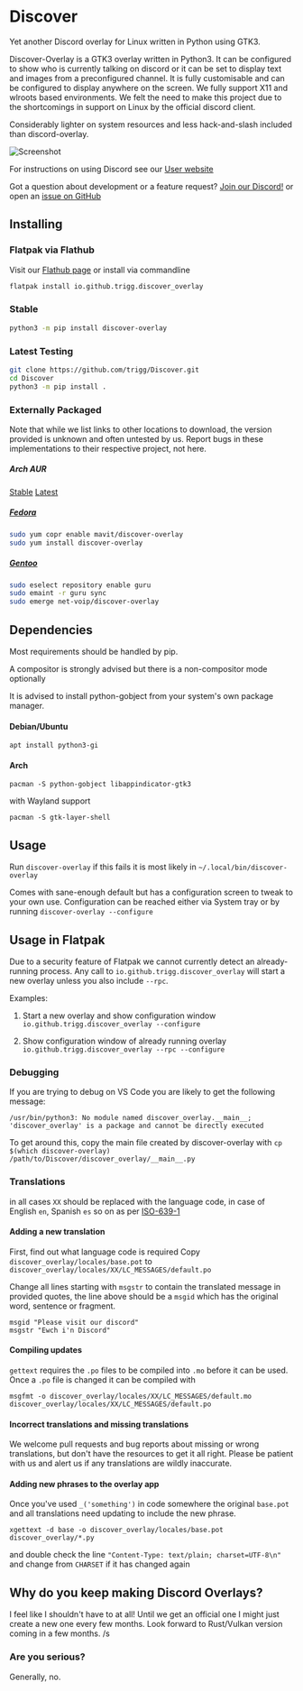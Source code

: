 # Discover
Yet another Discord overlay for Linux written in Python using GTK3.

Discover-Overlay is a GTK3 overlay written in Python3. It can be configured to show who is currently talking on discord or it can be set to display text and images from a preconfigured channel. It is fully customisable and can be configured to display anywhere on the screen. We fully support X11 and wlroots based environments. We felt the need to make this project due to the shortcomings in support on Linux by the official discord client.

Considerably lighter on system resources and less hack-and-slash included than discord-overlay.

![Screenshot](https://user-images.githubusercontent.com/535772/149630830-750f8af6-e935-44a6-ad1c-da1d204ee107.png)

For instructions on using Discord see our [User website](https://trigg.github.io/Discover/)

Got a question about development or a feature request? [Join our Discord!](https://discord.gg/jRKWMuDy5V) or open an [issue on GitHub](https://github.com/trigg/Discover/issues)

## Installing

### Flatpak via Flathub

Visit our [Flathub page](https://flathub.org/apps/details/io.github.trigg.discover_overlay) or install via commandline

```bash
flatpak install io.github.trigg.discover_overlay
```



### Stable
```bash
python3 -m pip install discover-overlay
```

### Latest Testing
```bash
git clone https://github.com/trigg/Discover.git
cd Discover
python3 -m pip install .
```

### Externally Packaged 

Note that while we list links to other locations to download, the version provided is unknown and often untested by us. Report bugs in these implementations to their respective project, not here.

##### Arch AUR

[Stable](https://aur.archlinux.org/packages/discover-overlay/)
[Latest](https://aur.archlinux.org/packages/discover-overlay-git/)

##### [Fedora](https://copr.fedorainfracloud.org/coprs/mavit/discover-overlay/)

```bash
sudo yum copr enable mavit/discover-overlay
sudo yum install discover-overlay
```

##### [Gentoo](https://gpo.zugaina.org/net-voip/discover-overlay)

```bash
sudo eselect repository enable guru
sudo emaint -r guru sync
sudo emerge net-voip/discover-overlay
```

## Dependencies

Most requirements should be handled by pip.

A compositor is strongly advised but there is a non-compositor mode optionally

It is advised to install python-gobject from your system's own package manager.

#### Debian/Ubuntu

`apt install python3-gi`

#### Arch

`pacman -S python-gobject libappindicator-gtk3`

with Wayland support

`pacman -S gtk-layer-shell`


## Usage

Run `discover-overlay` if this fails it is most likely in `~/.local/bin/discover-overlay`

Comes with sane-enough default but has a configuration screen to tweak to your own use. Configuration can be reached either via System tray or by running `discover-overlay --configure`

## Usage in Flatpak

Due to a security feature of Flatpak we cannot currently detect an already-running process. Any call to `io.github.trigg.discover_overlay` will start a new overlay unless you also include `--rpc`.

Examples:
1) Start a new overlay and show configuration window
`io.github.trigg.discover_overlay --configure`

2) Show configuration window of already running overlay
`io.github.trigg.discover_overlay --rpc --configure`

### Debugging
If you are trying to debug on VS Code you are likely to get the following message:
```
/usr/bin/python3: No module named discover_overlay.__main__; 'discover_overlay' is a package and cannot be directly executed
```

To get around this, copy the main file created by discover-overlay with ``cp $(which discover-overlay) /path/to/Discover/discover_overlay/__main__.py``

### Translations

in all cases `XX` should be replaced with the language code, in case of English `en`, Spanish `es` so on as per [ISO-639-1](https://en.wikipedia.org/wiki/List_of_ISO_639-1_codes)

#### Adding a new translation

First, find out what language code is required
Copy `discover_overlay/locales/base.pot` to `discover_overlay/locales/XX/LC_MESSAGES/default.po`

Change all lines starting with `msgstr` to contain the translated message in provided quotes, the line above should be a `msgid` which has the original word, sentence or fragment.

```
msgid "Please visit our discord"
msgstr "Ewch i'n Discord"
```

#### Compiling updates

`gettext` requires the `.po` files to be compiled into `.mo` before it can be used. Once a `.po` file is changed it can be compiled with 

`msgfmt -o discover_overlay/locales/XX/LC_MESSAGES/default.mo discover_overlay/locales/XX/LC_MESSAGES/default.po`

#### Incorrect translations and missing translations

We welcome pull requests and bug reports about missing or wrong translations, but don't have the resources to get it all right. Please be patient with us and alert us if any translations are wildly inaccurate.

#### Adding new phrases to the overlay app

Once you've used `_('something')` in code somewhere the original `base.pot` and all translations need updating to include the new phrase.

`xgettext -d base -o discover_overlay/locales/base.pot discover_overlay/*.py`

and double check the line `"Content-Type: text/plain; charset=UTF-8\n"` and change from `CHARSET` if it has changed again

## Why do you keep making Discord Overlays?

I feel like I shouldn't have to at all! Until we get an official one I might just create a new one every few months. Look forward to Rust/Vulkan version coming in a few months. /s

### Are you serious?

Generally, no.

